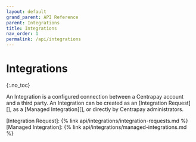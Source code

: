 ```yaml
---
layout: default
grand_parent: API Reference
parent: Integrations
title: Integrations
nav_order: 1
permalink: /api/integrations
---
```


# Integrations
{:.no_toc}

An Integration is a configured connection between a Centrapay account and a third party. An Integration can be created as an [Integration Request][], as a [Managed Integration][], or directly by Centrapay administrators.

[Integration Request]: {% link api/integrations/integration-requests.md %}
[Managed Integration]: {% link api/integrations/managed-integrations.md %}
